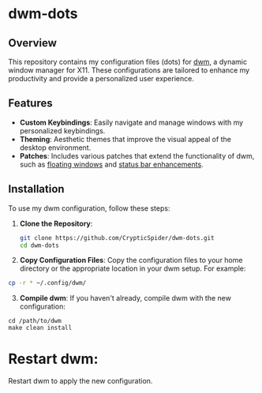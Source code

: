 # dwm-dots

## Overview

This repository contains my configuration files (dots) for [dwm](https://dwm.suckless.org/), a dynamic window manager for X11. These configurations are tailored to enhance my productivity and provide a personalized user experience.

## Features

- **Custom Keybindings**: Easily navigate and manage windows with my personalized keybindings.
- **Theming**: Aesthetic themes that improve the visual appeal of the desktop environment.
- **Patches**: Includes various patches that extend the functionality of dwm, such as [floating windows](https://dwm.suckless.org/patches/floating/) and [status bar enhancements](https://dwm.suckless.org/patches/status2d/).

## Installation

To use my dwm configuration, follow these steps:

1. **Clone the Repository**:
   ```bash
   git clone https://github.com/CrypticSpider/dwm-dots.git
   cd dwm-dots
   ```
2. **Copy Configuration Files**:
   Copy the configuration files to your home directory or the appropriate location in your dwm setup. For example:

```bash
cp -r * ~/.config/dwm/
```

3. **Compile dwm**:
   If you haven't already, compile dwm with the new configuration:

```
cd /path/to/dwm
make clean install
```

# Restart dwm:

Restart dwm to apply the new configuration.
